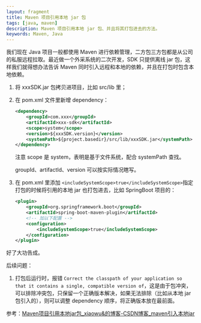 ```yaml
---
layout: fragment
title: Maven 项目引用本地 jar 包
tags: [java, maven]
description: Maven 项目引用本地 jar 包、并且将其打包进去的方法。
keywords: Maven, Java
---
```


我们现在 Java 项目一般都使用 Maven 进行依赖管理，二方包三方包都是从公司的私服远程拉取。最近做一个外采系统的二次开发，SDK 只提供离线 jar 包，这样我们就得想办法告诉 Maven 同时引入远程和本地的依赖，并且在打包时包含本地依赖。

1. 将 xxxSDK.jar 包拷贝进项目，比如 src/lib 里；

2. 在 pom.xml 文件里新增 dependency：

    ```xml
    <dependency>
        <groupId>com.xxx</groupId>
        <artifactId>xxx-sdk</artifactId>
        <scope>system</scope>
        <version>${xxxSDK.version}</version>
        <systemPath>${project.basedir}/src/lib/xxxSDK.jar</systemPath>
    </dependency>
    ```

    注意 scope 是 system，表明是基于文件系统，配合 systemPath 查找。

    groupId、artifactId、version 可以按实际情况瞎写。

3. 在 pom.xml 里添加 `<includeSystemScope>true</includeSystemScope>`指定打包的时候将引用的本地 jar 也打包进去，比如 SpringBoot 项目的：

    ```xml
    <plugin>
        <groupId>org.springframework.boot</groupId>
        <artifactId>spring-boot-maven-plugin</artifactId>
        <!-- 加以下配置 -->
        <configuration>
            <includeSystemScope>true</includeSystemScope>
        </configuration>
    </plugin>
    ```

好了大功告成。

后续问题：

1. 打包后运行时，报错 `Correct the classpath of your application so that it contains a single, compatible version of`，这是由于包冲突，可以排除冲突包，只保留一个正确版本解决，如果无法排除（比如从本地 jar 包引入的），则可以调整 dependency 顺序，将正确版本放在最前面。

参考：[Maven项目引用本地jar包_xiaowu&amp;的博客-CSDN博客_maven引入本地jar](https://blog.csdn.net/huqiwuhuiju/article/details/122040316)
